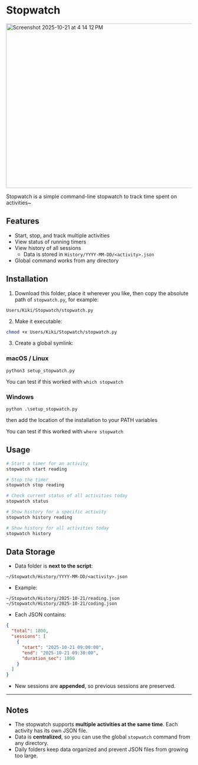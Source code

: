 # Stopwatch

<img width="682" height="447" alt="Screenshot 2025-10-21 at 4 14 12 PM" src="https://github.com/user-attachments/assets/6f2d4e13-5ff0-46bb-85f2-179f821bd6dd" />

Stopwatch is a simple command-line stopwatch to track time spent on activities~

## Features

* Start, stop, and track multiple activities
* View status of running timers
* View history of all sessions
  * Data is stored in `History/YYYY-MM-DD/<activity>.json`
* Global command works from any directory

## Installation

1. Download this folder, place it wherever you like, then copy the absolute path of `stopwatch.py`, for example:

```
Users/Kiki/Stopwatch/stopwatch.py
```

2. Make it executable:

```bash
chmod +x Users/Kiki/Stopwatch/stopwatch.py
```

3. Create a global symlink:

### macOS / Linux
```python3 setup_stopwatch.py```

You can test if this worked with ```which stopwatch```

### Windows
```python .\setup_stopwatch.py```

then add the location of the installation to your PATH variables

You can test if this worked with ```where stopwatch```



## Usage

```bash
# Start a timer for an activity
stopwatch start reading

# Stop the timer
stopwatch stop reading

# Check current status of all activities today
stopwatch status

# Show history for a specific activity
stopwatch history reading

# Show history for all activities today
stopwatch history
```


## Data Storage

* Data folder is **next to the script**:

```
~/Stopwatch/History/YYYY-MM-DD/<activity>.json
```

* Example:

```
~/Stopwatch/History/2025-10-21/reading.json
~/Stopwatch/History/2025-10-21/coding.json
```

* Each JSON contains:

```json
{
  "total": 1800,
  "sessions": [
    {
      "start": "2025-10-21 09:00:00",
      "end": "2025-10-21 09:30:00",
      "duration_sec": 1800
    }
  ]
}
```

* New sessions are **appended**, so previous sessions are preserved.

---

## Notes

* The stopwatch supports **multiple activities at the same time**. Each activity has its own JSON file.
* Data is **centralized**, so you can use the global `stopwatch` command from any directory.
* Daily folders keep data organized and prevent JSON files from growing too large.

